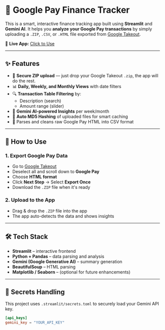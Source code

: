 # 💸 Google Pay Finance Tracker

This is a smart, interactive finance tracking app built using **Streamlit** and **Gemini AI**. It helps you **analyze your Google Pay transactions** by simply uploading a `.ZIP`, `.CSV`, or `.HTML` file exported from [Google Takeout](https://takeout.google.com/).

🔗 **Live App:** [Click to Use](https://app-pay-finance-tracker-cmgwzdrxpnpb3dicmdp5mg.streamlit.app/)

---

## ✨ Features

- 🔐 **Secure ZIP upload** — just drop your Google Takeout `.zip`, the app will do the rest.
- 📊 **Daily, Weekly, and Monthly Views** with date filters
- 🔍 **Transaction Table Filtering** by:
  - Description (search)
  - Amount range (slider)
- 🧠 **Gemini AI-powered Insights** per week/month
- 🧮 **Auto MD5 Hashing** of uploaded files for smart caching
- 📁 Parses and cleans raw Google Pay HTML into CSV format

---

## 📁 How to Use

### 1. Export Google Pay Data
- Go to [Google Takeout](https://takeout.google.com/)
- Deselect all and scroll down to **Google Pay**
- Choose **HTML format**
- Click **Next Step** → Select **Export Once**
- Download the `.ZIP` file when it's ready

### 2. Upload to the App
- Drag & drop the `.ZIP` file into the app
- The app auto-detects the data and shows insights

---

## 🛠 Tech Stack

- **Streamlit** – interactive frontend
- **Python + Pandas** – data parsing and analysis
- **Gemini (Google Generative AI)** – summary generation
- **BeautifulSoup** – HTML parsing
- **Matplotlib / Seaborn** – (optional for future enhancements)

---

## 🔐 Secrets Handling

This project uses `.streamlit/secrets.toml` to securely load your Gemini API key.

```toml
[api_keys]
gemini_key = "YOUR_API_KEY"
